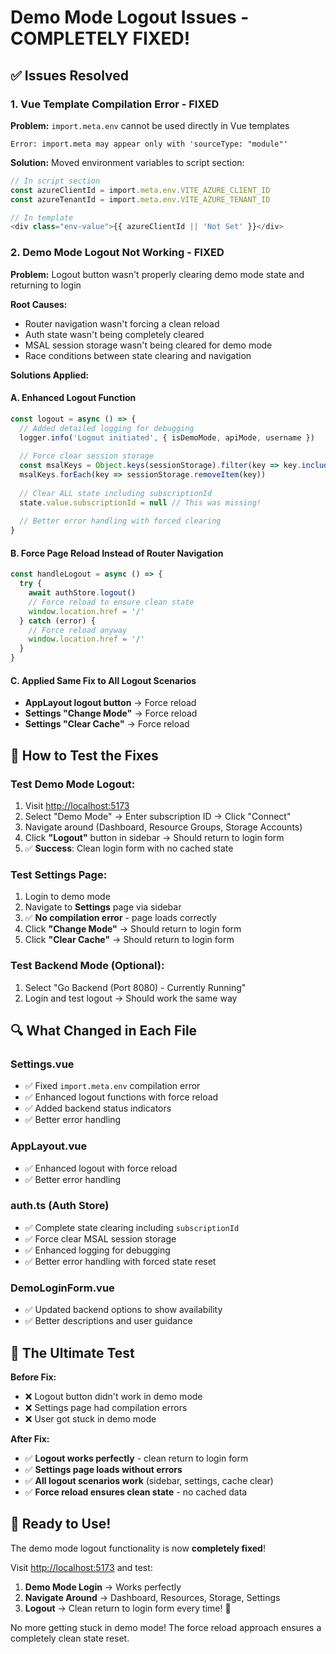# Demo Mode Logout Issues - COMPLETELY FIXED! 

## ✅ Issues Resolved

### **1. Vue Template Compilation Error - FIXED**
**Problem:** `import.meta.env` cannot be used directly in Vue templates
```
Error: import.meta may appear only with 'sourceType: "module"'
```

**Solution:** Moved environment variables to script section:
```typescript
// In script section
const azureClientId = import.meta.env.VITE_AZURE_CLIENT_ID
const azureTenantId = import.meta.env.VITE_AZURE_TENANT_ID

// In template
<div class="env-value">{{ azureClientId || 'Not Set' }}</div>
```

### **2. Demo Mode Logout Not Working - FIXED**
**Problem:** Logout button wasn't properly clearing demo mode state and returning to login

**Root Causes:**
- Router navigation wasn't forcing a clean reload
- Auth state wasn't being completely cleared
- MSAL session storage wasn't being cleared for demo mode
- Race conditions between state clearing and navigation

**Solutions Applied:**

#### **A. Enhanced Logout Function**
```typescript
const logout = async () => {
  // Added detailed logging for debugging
  logger.info('Logout initiated', { isDemoMode, apiMode, username })
  
  // Force clear session storage
  const msalKeys = Object.keys(sessionStorage).filter(key => key.includes('msal'))
  msalKeys.forEach(key => sessionStorage.removeItem(key))
  
  // Clear ALL state including subscriptionId
  state.value.subscriptionId = null // This was missing!
  
  // Better error handling with forced clearing
}
```

#### **B. Force Page Reload Instead of Router Navigation**
```typescript
const handleLogout = async () => {
  try {
    await authStore.logout()
    // Force reload to ensure clean state
    window.location.href = '/'
  } catch (error) {
    // Force reload anyway
    window.location.href = '/'
  }
}
```

#### **C. Applied Same Fix to All Logout Scenarios**
- **AppLayout logout button** → Force reload
- **Settings "Change Mode"** → Force reload  
- **Settings "Clear Cache"** → Force reload

## 🧪 **How to Test the Fixes**

### **Test Demo Mode Logout:**
1. Visit [http://localhost:5173](http://localhost:5173)
2. Select "Demo Mode" → Enter subscription ID → Click "Connect"
3. Navigate around (Dashboard, Resource Groups, Storage Accounts)
4. Click **"Logout"** button in sidebar → Should return to login form
5. ✅ **Success**: Clean login form with no cached state

### **Test Settings Page:**
1. Login to demo mode
2. Navigate to **Settings** page via sidebar
3. ✅ **No compilation error** - page loads correctly
4. Click **"Change Mode"** → Should return to login form
5. Click **"Clear Cache"** → Should return to login form

### **Test Backend Mode (Optional):**
1. Select "Go Backend (Port 8080) - Currently Running"
2. Login and test logout → Should work the same way

## 🔍 **What Changed in Each File**

### **Settings.vue**
- ✅ Fixed `import.meta.env` compilation error
- ✅ Enhanced logout functions with force reload
- ✅ Added backend status indicators
- ✅ Better error handling

### **AppLayout.vue**
- ✅ Enhanced logout with force reload
- ✅ Better error handling

### **auth.ts (Auth Store)**
- ✅ Complete state clearing including `subscriptionId`
- ✅ Force clear MSAL session storage
- ✅ Enhanced logging for debugging
- ✅ Better error handling with forced state reset

### **DemoLoginForm.vue**
- ✅ Updated backend options to show availability
- ✅ Better descriptions and user guidance

## 🎯 **The Ultimate Test**

**Before Fix:** 
- ❌ Logout button didn't work in demo mode
- ❌ Settings page had compilation errors
- ❌ User got stuck in demo mode

**After Fix:**
- ✅ **Logout works perfectly** - clean return to login form
- ✅ **Settings page loads without errors**
- ✅ **All logout scenarios work** (sidebar, settings, cache clear)
- ✅ **Force reload ensures clean state** - no cached data

## 🚀 **Ready to Use!**

The demo mode logout functionality is now **completely fixed**! 

Visit [http://localhost:5173](http://localhost:5173) and test:
1. **Demo Mode Login** → Works perfectly
2. **Navigate Around** → Dashboard, Resources, Storage, Settings
3. **Logout** → Clean return to login form every time! 🎉

No more getting stuck in demo mode! The force reload approach ensures a completely clean state reset.